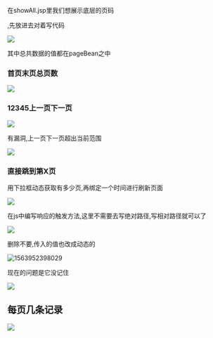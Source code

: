 在showAll.jsp里我们想展示底层的页码

,先放进去对着写代码

![](https://sumomoriaty.oss-cn-beijing.aliyuncs.com/markdown/20190724150207.png)

其中总共数据的值都在pageBean之中

### 首页末页总页数

![](https://sumomoriaty.oss-cn-beijing.aliyuncs.com/markdown/20190724150420.png)

### 12345上一页下一页

![](https://sumomoriaty.oss-cn-beijing.aliyuncs.com/markdown/20190724150635.png)

有漏洞,上一页下一页超出当前范围

![](https://sumomoriaty.oss-cn-beijing.aliyuncs.com/markdown/20190724150748.png)

### 直接跳到第X页

用下拉框动态获取有多少页,再绑定一个时间进行刷新页面

![](https://sumomoriaty.oss-cn-beijing.aliyuncs.com/markdown/20190724151057.png)

在js中编写响应的触发方法,这里不需要去写绝对路径,写相对路径就可以了

![](https://sumomoriaty.oss-cn-beijing.aliyuncs.com/markdown/20190724151218.png)

删除不要,传入的值也改成动态的

![1563952398029](C:\Users\RuicyQuan\AppData\Roaming\Typora\typora-user-images\1563952398029.png)

现在的问题是它没记住

![](https://sumomoriaty.oss-cn-beijing.aliyuncs.com/markdown/20190724151536.png)

## 每页几条记录

![](https://sumomoriaty.oss-cn-beijing.aliyuncs.com/markdown/20190724152851.png)


